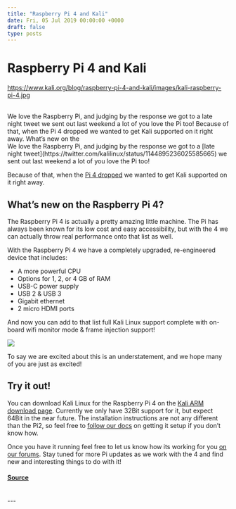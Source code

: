 ```yaml
---
title: "Raspberry Pi 4 and Kali"
date: Fri, 05 Jul 2019 00:00:00 +0000
draft: false
type: posts
---
```

# Raspberry Pi 4 and Kali
https://www.kali.org/blog/raspberry-pi-4-and-kali/images/kali-raspberry-pi-4.jpg
<br/>

<br/>
We love the Raspberry Pi, and judging by the response we got to a late night tweet we sent out last weekend a lot of you love the Pi too! Because of that, when the Pi 4 dropped we wanted to get Kali supported on it right away. What&rsquo;s new on the
<br/>
We love the Raspberry Pi, and judging by the response we got to a [late night tweet](https://twitter.com/kalilinux/status/1144895236025585665) we sent out last weekend a lot of you love the Pi too!

Because of that, when the [Pi 4 dropped](https://www.raspberrypi.org/blog/raspberry-pi-4-on-sale-now-from-35/) we wanted to get Kali supported on it right away.

What’s new on the Raspberry Pi 4?
---------------------------------

The Raspberry Pi 4 is actually a pretty amazing little machine. The Pi has always been known for its low cost and easy accessibility, but with the 4 we can actually throw real performance onto that list as well.

With the Raspberry Pi 4 we have a completely upgraded, re-engineered device that includes:

-   A more powerful CPU
-   Options for 1, 2, or 4 GB of RAM
-   USB-C power supply
-   USB 2 & USB 3
-   Gigabit ethernet
-   2 micro HDMI ports

And now you can add to that list full Kali Linux support complete with on-board wifi monitor mode & frame injection support!

[![](https://www.kali.org/blog/raspberry-pi-4-and-kali/images/kali-pi4.png)](https://www.kali.org/blog/raspberry-pi-4-and-kali/images/kali-pi4.png)

To say we are excited about this is an understatement, and we hope many of you are just as excited!

Try it out!
-----------

You can download Kali Linux for the Raspberry Pi 4 on the [Kali ARM download page](https://www.kali.org/get-kali/#kali-arm). Currently we only have 32Bit support for it, but expect 64Bit in the near future. The installation instructions are not any different than the Pi2, so feel free to [follow our docs](https://www.kali.org/docs/arm/raspberry-pi-2/) on getting it setup if you don’t know how.

Once you have it running feel free to let us know how its working for you [on our forums](https://forums.kali.org/forumdisplay.php?7-Kali-Linux-ARM-Architecture). Stay tuned for more Pi updates as we work with the 4 and find new and interesting things to do with it!

#### [Source](https://www.kali.org/blog/raspberry-pi-4-and-kali/)

<br/>
---

